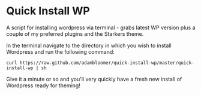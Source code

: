 Quick Install WP
================

A script for installing wordpress via terminal - grabs latest WP version plus a couple of my preferred plugins and the Starkers theme.
		
In the terminal navigate to the directory in which you wish to install Wordpress and run the following command:

`curl https://raw.github.com/adambloomer/quick-install-wp/master/quick-install-wp | sh`

Give it a minute or so and you'll very quickly have a fresh new install of Wordpress ready for theming!

